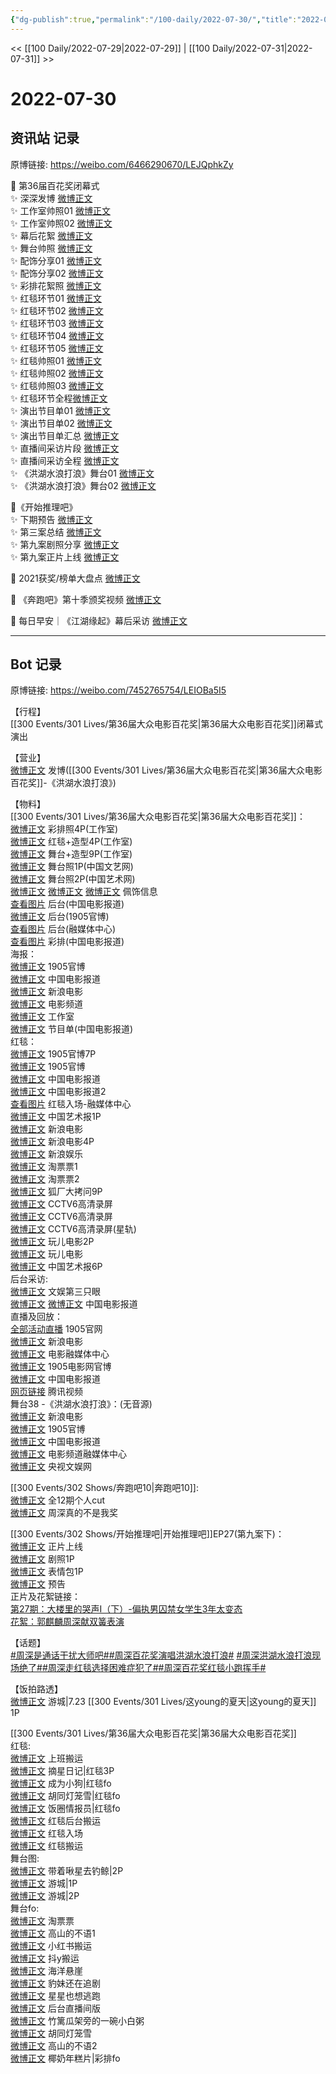 ```yaml
---
{"dg-publish":true,"permalink":"/100-daily/2022-07-30/","title":"2022-07-30"}
---
```



<< [[100 Daily/2022-07-29\|2022-07-29]] | [[100 Daily/2022-07-31\|2022-07-31]] >>

# 2022-07-30

## 资讯站 记录

原博链接: https://weibo.com/6466290670/LEJQphkZy

🌟 第36届百花奖闭幕式  
✨ 深深发博 [微博正文](https://m.weibo.cn/6466290670/4797070424940462)  
✨ 工作室帅照01 [微博正文](https://m.weibo.cn/6466290670/4797022312596884)  
✨ 工作室帅照02 [微博正文](https://m.weibo.cn/6466290670/4797070920389534)  
✨ 幕后花絮 [微博正文](https://m.weibo.cn/6466290670/4796988710720544)  
✨ 舞台帅照 [微博正文](https://m.weibo.cn/6466290670/4797045472499582)  
✨ 配饰分享01 [微博正文](https://m.weibo.cn/6466290670/4797099101915974)  
✨ 配饰分享02 [微博正文](https://m.weibo.cn/6466290670/4797074988078351)  
✨ 彩排花絮照 [微博正文](https://m.weibo.cn/6466290670/4796941794018401)  
✨ 红毯环节01 [微博正文](https://m.weibo.cn/6466290670/4796985528026669)  
✨ 红毯环节02 [微博正文](https://m.weibo.cn/6466290670/4796988203210514)  
✨ 红毯环节03 [微博正文](https://m.weibo.cn/6466290670/4796997078358088)  
✨ 红毯环节04 [微博正文](https://m.weibo.cn/6466290670/4796997183477941)  
✨ 红毯环节05 [微博正文](https://m.weibo.cn/6466290670/4797007304330234)  
✨ 红毯帅照01 [微博正文](https://m.weibo.cn/6466290670/4796997569090381)  
✨ 红毯帅照02 [微博正文](https://m.weibo.cn/6466290670/4796998144494808)  
✨ 红毯帅照03 [微博正文](https://m.weibo.cn/6466290670/4796998915984917)  
✨ 红毯环节全程[微博正文](https://m.weibo.cn/6466290670/4797028213724020)  
✨ 演出节目单01 [微博正文](https://m.weibo.cn/6466290670/4796925637037628)  
✨ 演出节目单02 [微博正文](https://m.weibo.cn/6466290670/4796928779619846)  
✨ 演出节目单汇总 [微博正文](https://m.weibo.cn/6466290670/4796987587166559)  
✨ 直播间采访片段 [微博正文](https://m.weibo.cn/6466290670/4797084869595771)  
✨ 直播间采访全程 [微博正文](https://m.weibo.cn/6466290670/4797085657864936)  
✨ 《洪湖水浪打浪》舞台01 [微博正文](https://m.weibo.cn/6466290670/4797046072545103)  
✨ 《洪湖水浪打浪》舞台02 [微博正文](https://m.weibo.cn/6466290670/4797055937549222)

🌟《开始推理吧》  
✨ 下期预告 [微博正文](https://m.weibo.cn/6466290670/4797011620793047)  
✨ 第三案总结 [微博正文](https://m.weibo.cn/6466290670/4796911040600670)  
✨ 第九案剧照分享 [微博正文](https://m.weibo.cn/6466290670/4796901360404706)  
✨ 第九案正片上线 [微博正文](https://m.weibo.cn/6466290670/4796986265961642)

🌟 2021获奖/榜单大盘点 [微博正文](https://m.weibo.cn/6466290670/4796926891921678)

🌟 《奔跑吧》第十季颁奖视频 [微博正文](https://m.weibo.cn/6466290670/4796913692704844)

🌟 每日早安｜《江湖缘起》幕后采访 [微博正文](https://m.weibo.cn/6466290670/4796840694514089)

---
## Bot 记录

原博链接: https://weibo.com/7452765754/LEIOBa5I5

【行程】  
[[300 Events/301 Lives/第36届大众电影百花奖\|第36届大众电影百花奖]]闭幕式演出

【营业】  
[微博正文](https://m.weibo.cn/1736988591/4797068671716696) 发博([[300 Events/301 Lives/第36届大众电影百花奖\|第36届大众电影百花奖]]-《洪湖水浪打浪》)

【物料】  
[[300 Events/301 Lives/第36届大众电影百花奖\|第36届大众电影百花奖]]：  
[微博正文](https://m.weibo.cn/7478855230/4796938585377101) 彩排照4P(工作室)  
[微博正文](https://m.weibo.cn/7478855230/4797017236176911) 红毯+造型4P(工作室)  
[微博正文](https://m.weibo.cn/7478855230/4797068948016885) 舞台+造型9P(工作室)  
[微博正文](https://m.weibo.cn/3171364240/4797041706278162) 舞台照1P(中国文艺网)  
[微博正文](https://m.weibo.cn/1943724947/4797069145670049) 舞台照2P(中国艺术网)  
[微博正文](https://m.weibo.cn/2560912387/4797029663905548) [微博正文](https://m.weibo.cn/2279650092/4797058797801052) [微博正文](https://m.weibo.cn/2090537982/4797080465838002) 佩饰信息  
[查看图片](https://wx4.sinaimg.cn/large/0088n2Pggy1h4p7mgsnh7j30u01hdwix.jpg) 后台(中国电影报道)  
[微博正文](https://weibo.com/1635270132/LEH2Qzz5o) 后台(1905官博)  
[查看图片](https://wx2.sinaimg.cn/large/0088n2Pggy1h4p7nc8y2wj30u01hd0xc.jpg) 后台(融媒体中心)  
[查看图片](https://wx2.sinaimg.cn/large/0088n2Pggy1h4p7lqtlbjj30u01hdgps.jpg) 彩排(中国电影报道)  
海报：  
[微博正文](https://weibo.com/1635270132/LEFthxpxy) 1905官博  
[微博正文](https://m.weibo.cn/1261788454/4796925397960588) 中国电影报道  
[微博正文](https://m.weibo.cn/1623886424/4796925399008993) 新浪电影  
[微博正文](https://m.weibo.cn/2789616391/4796925402156387) 电影频道  
[微博正文](https://m.weibo.cn/7478855230/4796926627418040) 工作室  
[微博正文](https://m.weibo.cn/1261788454/4796966078515037) 节目单(中国电影报道)  
红毯：  
[微博正文](https://m.weibo.cn/1635270132/4796993068859961) 1905官博7P  
[微博正文](https://weibo.com/1635270132/LEHvgmpC8) 1905官博  
[微博正文](https://m.weibo.cn/1261788454/4796992063277888) 中国电影报道  
[微博正文](https://m.weibo.cn/1261788454/4796998550554690) 中国电影报道2  
[查看图片](https://wx1.sinaimg.cn/large/0088n2Pggy1h4p7myd8xjj30u01hddkf.jpg) 红毯入场-融媒体中心  
[微博正文](https://m.weibo.cn/1943724947/4797016062825523) 中国艺术报1P  
[微博正文](https://m.weibo.cn/1623886424/4796982437348205) 新浪电影  
[微博正文](https://m.weibo.cn/1623886424/4796993572700606) 新浪电影4P  
[微博正文](https://m.weibo.cn/1642591402/4796987968324505) 新浪娱乐  
[微博正文](https://m.weibo.cn/2095820504/4796984106159754) 淘票票1  
[微博正文](https://m.weibo.cn/2095820504/4797003387110958) 淘票票2  
[微博正文](https://m.weibo.cn/6525010965/4796992573674129) 狐厂大拷问9P  
[微博正文](https://m.weibo.cn/1886903325/4796994440923234) CCTV6高清录屏  
[微博正文](https://m.weibo.cn/6205938759/4796996714499049) CCTV6高清录屏  
[微博正文](https://m.weibo.cn/6466290670/4797028213724020) CCTV6高清录屏(星轨)  
[微博正文](https://m.weibo.cn/2547827413/4796981728510525) 玩儿电影2P  
[微博正文](https://m.weibo.cn/2547827413/4796982876964696) 玩儿电影  
[微博正文](https://m.weibo.cn/1943724947/4797085344334227) 中国艺术报6P  
后台采访:  
[微博正文](https://m.weibo.cn/1371117067/4797071166542396) 文娱第三只眼  
[微博正文](https://m.weibo.cn/1261788454/4797081908677412) [微博正文](https://m.weibo.cn/1261788454/4797085746725438) 中国电影报道  
直播及回放：  
[全部活动直播](https://weibo.cn/sinaurl?u=https%3A%2F%2Fm.1905.com%2Fm%2Fapp%2Frmtzb%2F) 1905官网  
[微博正文](https://m.weibo.cn/1623886424/4796975884534402) 新浪电影  
[微博正文](https://m.weibo.cn/6495544869/4796849569924254) 电影融媒体中心  
[微博正文](https://m.weibo.cn/1635270132/4796857589433788) 1905电影网官博  
[微博正文](https://m.weibo.cn/1261788454/4796855298818822) 中国电影报道  
[网页链接](https://weibo.cn/sinaurl?u=https%3A%2F%2Fv.qq.com%2Flive%2Fp%2Fnewtopic%2F144549%2Findex_h5.html%3Fdata_key%3DSU04R2F6VlRwb2htUm14R09fRFZQZysx%26version%3D2%26url_from%3Dshare%26second_share%3D0%26share_from%3Dcopy) 腾讯视频  
舞台38 -《洪湖水浪打浪》：(无音源)  
[微博正文](https://m.weibo.cn/1623886424/4797054071079019) 新浪电影  
[微博正文](https://m.weibo.cn/1635270132/4797059024293121) 1905官博  
[微博正文](https://m.weibo.cn/1261788454/4797058194082460) 中国电影报道  
[微博正文](https://weibo.com/6495544869/LENqsrUZL) 电影频道融媒体中心  
[微博正文](https://m.weibo.cn/7735105675/4797629793306957) 央视文娱网

[[300 Events/302 Shows/奔跑吧10\|奔跑吧10]]:  
[微博正文](https://m.weibo.cn/1371117067/4796729368514978) 全12期个人cut  
[微博正文](https://m.weibo.cn/5242381821/4796903257279805) 周深真的不是我奖

[[300 Events/302 Shows/开始推理吧\|开始推理吧]]EP27(第九案下)：  
[微博正文](https://m.weibo.cn/2162247381/4796984361489432) 正片上线  
[微博正文](https://m.weibo.cn/2162247381/4796900244456823) 剧照1P  
[微博正文](https://m.weibo.cn/2162247381/4796915356796675) 表情包1P  
[微博正文](https://m.weibo.cn/2162247381/4797008454616886) 预告  
正片及花絮链接：  
[第27期：大楼里的哭声Ⅰ（下）-偏执男囚禁女学生3年太变态](https://weibo.cn/sinaurl?u=http%3A%2F%2Fm.v.qq.com%2Fplay.html%3Fvid%3Dj0043c1h71l%26ptag%3D887)  
[花絮：郭麒麟周深献双簧表演](https://weibo.cn/sinaurl?u=http%3A%2F%2Fm.v.qq.com%2Fplay%2Fplay.html%3Fvid%3Dw0043q4320m%26playtime%3D00%3A08%26url_from%3Dshare%26second_share%3D0%26share_from%3Dcopy)

【话题】  
[#周深是通话干扰大师吧#](https://s.weibo.com/weibo?q=%23%E5%91%A8%E6%B7%B1%E6%98%AF%E9%80%9A%E8%AF%9D%E5%B9%B2%E6%89%B0%E5%A4%A7%E5%B8%88%E5%90%A7%23)[#周深百花奖演唱洪湖水浪打浪#](https://s.weibo.com/weibo?q=%23%E5%91%A8%E6%B7%B1%E7%99%BE%E8%8A%B1%E5%A5%96%E6%BC%94%E5%94%B1%E6%B4%AA%E6%B9%96%E6%B0%B4%E6%B5%AA%E6%89%93%E6%B5%AA%23) [#周深洪湖水浪打浪现场绝了#](https://s.weibo.com/weibo?q=%23%E5%91%A8%E6%B7%B1%E6%B4%AA%E6%B9%96%E6%B0%B4%E6%B5%AA%E6%89%93%E6%B5%AA%E7%8E%B0%E5%9C%BA%E7%BB%9D%E4%BA%86%23)[#周深走红毯选择困难症犯了#](https://s.weibo.com/weibo?q=%23%E5%91%A8%E6%B7%B1%E8%B5%B0%E7%BA%A2%E6%AF%AF%E9%80%89%E6%8B%A9%E5%9B%B0%E9%9A%BE%E7%97%87%E7%8A%AF%E4%BA%86%23)[#周深百花奖红毯小跑挥手#](https://s.weibo.com/weibo?q=%23%E5%91%A8%E6%B7%B1%E7%99%BE%E8%8A%B1%E5%A5%96%E7%BA%A2%E6%AF%AF%E5%B0%8F%E8%B7%91%E6%8C%A5%E6%89%8B%23)

【饭拍路透】  
[微博正文](https://m.weibo.cn/1801743981/4796753788535639) 游城|7.23 [[300 Events/301 Lives/这young的夏天\|这young的夏天]] 1P

[[300 Events/301 Lives/第36届大众电影百花奖\|第36届大众电影百花奖]]  
红毯:  
[微博正文](https://m.weibo.cn/5122158435/4797071120405090) 上班搬运  
[微博正文](https://m.weibo.cn/6859101100/4796995544028554) 摘星日记|红毯3P  
[微博正文](https://m.weibo.cn/6220573709/4796988874821156) 成为小狗|红毯fo  
[微博正文](https://m.weibo.cn/5352964966/4797015277443117) 胡同灯笼雪|红毯fo  
[微博正文](https://m.weibo.cn/5927465467/4796985670894207) 饭圈情报员|红毯fo  
[微博正文](https://m.weibo.cn/5122158435/4797004624168990) 红毯后台搬运  
[微博正文](https://m.weibo.cn/6433509682/4796985053283812) 红毯入场  
[微博正文](https://m.weibo.cn/6433509682/4796999997588443) 红毯搬运  
舞台图:  
[微博正文](https://m.weibo.cn/3246571812/4797047994322235) 带着啾星去钓鲸|2P  
[微博正文](https://m.weibo.cn/1801743981/4797050208650225) 游城|1P  
[微博正文](https://m.weibo.cn/1801743981/4797081078205726) 游城|2P  
舞台fo:  
[微博正文](https://m.weibo.cn/2095820504/4797043279402147) 淘票票  
[微博正文](https://m.weibo.cn/7433526227/4797043837764344) 高山的不语1  
[微博正文](https://m.weibo.cn/6433509682/4797045053851342) 小红书搬运  
[微博正文](https://m.weibo.cn/5122158435/4797043581131669) 抖y搬运  
[微博正文](https://m.weibo.cn/5133613761/4797046642451258) 海洋悬崖  
[微博正文](https://m.weibo.cn/5014416976/4797047704125701) 豹妹还在追剧  
[微博正文](https://m.weibo.cn/5219918112/4797045308660447) 星星也想逃跑  
[微博正文](https://m.weibo.cn/1786590437/4797040452179618) 后台直播间版  
[微博正文](https://m.weibo.cn/6606737749/4797070647493358) 竹篱瓜架旁的一碗小白粥  
[微博正文](https://m.weibo.cn/5352964966/4797079106617601) 胡同灯笼雪  
[微博正文](https://m.weibo.cn/7433526227/4797071741947531) 高山的不语2  
[微博正文](https://m.weibo.cn/6095834450/4797067422074247) 椰奶年糕片|彩排fo
